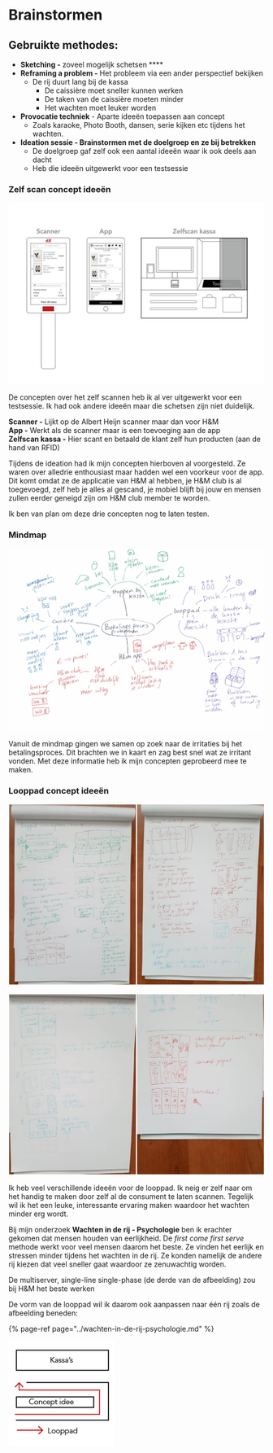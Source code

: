 # Brainstormen

## Gebruikte methodes:

* **Sketching -** zoveel mogelijk schetsen ****
* **Reframing a problem -** Het probleem via een ander perspectief bekijken
  * De rij duurt lang bij de kassa
    * De caissière moet sneller kunnen werken
    * De taken van de caissière moeten minder
    * Het wachten moet leuker worden
* **Provocatie techniek** - Aparte ideeën toepassen aan concept
  * Zoals karaoke, Photo Booth, dansen, serie kijken etc tijdens het wachten.
* **Ideation sessie - Brainstormen met de doelgroep en ze bij betrekken**
  * De doelgroep gaf zelf ook een aantal ideeën waar ik ook deels aan dacht
  * Heb die ideeën uitgewerkt voor een testsessie

### Zelf scan concept ideeën

![Deze concepten heb ik al wat uitgewerkt](../../.gitbook/assets/zelf-scannen.jpg)

De concepten over het zelf scannen heb ik al ver uitgewerkt voor een testsessie. Ik had ook andere ideeën maar die schetsen zijn niet duidelijk. 

**Scanner -** Lijkt op de Albert Heijn scanner maar dan voor H&M  
**App -** Werkt als de scanner maar is een toevoeging aan de app  
**Zelfscan kassa -** Hier scant en betaald de klant zelf hun producten \(aan de hand van RFID\)

Tijdens de ideation had ik mijn concepten hierboven al voorgesteld. Ze waren over alledrie enthousiast maar hadden wel een voorkeur voor de app. Dit komt omdat ze de applicatie van H&M al hebben, je H&M club is al toegevoegd, zelf heb je alles al gescand, je mobiel blijft bij jouw en mensen zullen eerder geneigd zijn om H&M club member te worden.

Ik ben van plan om deze drie concepten nog te laten testen.

### Mindmap

![Mindmap over de problemen bij het betalingsproces](../../.gitbook/assets/image.png)

Vanuit de mindmap gingen we samen op zoek naar de irritaties bij het betalingsproces. Dit brachten we in kaart en zag best snel wat ze irritant vonden. Met deze informatie heb ik mijn concepten geprobeerd mee te maken.

### Looppad concept ideeën

![Links laat de klant alvast scannen terwijl die wacht - rechts spellen spelen](../../.gitbook/assets/concepten-looppad.jpg)

![Links verschillende dingen om iets te doen - rechts volledig interacteren](../../.gitbook/assets/concepten-looppad2.jpg)

Ik heb veel verschillende ideeën voor de looppad. Ik neig er zelf naar om het handig te maken door zelf al de consument te laten scannen. Tegelijk wil ik het een leuke, interessante ervaring maken waardoor het wachten minder erg wordt.

Bij mijn onderzoek **Wachten in de rij - Psychologie** ben ik erachter gekomen dat mensen houden van eerlijkheid. De _first come first serve_ methode werkt voor veel mensen daarom het beste. Ze vinden het eerlijk en stressen minder tijdens het wachten in de rij. Ze konden namelijk de andere rij kiezen dat veel sneller gaat waardoor ze zenuwachtig worden.

De multiserver, single-line single-phase \(de derde van de afbeelding\) zou bij H&M het beste werken

De vorm van de looppad wil ik daarom ook aanpassen naar één rij zoals de afbeelding beneden:

{% page-ref page="../wachten-in-de-rij-psychologie.md" %}

![](../../.gitbook/assets/looppad.jpg)

